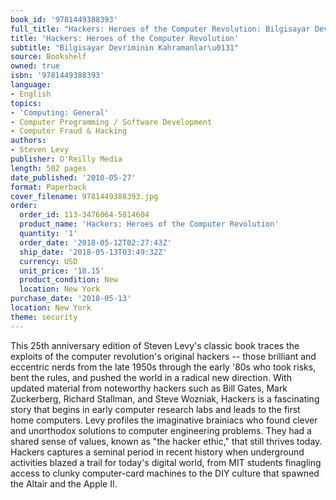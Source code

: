 ```yaml
---
book_id: '9781449388393'
full_title: "Hackers: Heroes of the Computer Revolution: Bilgisayar Devriminin Kahramanlar\u0131"
title: 'Hackers: Heroes of the Computer Revolution'
subtitle: "Bilgisayar Devriminin Kahramanlar\u0131"
source: Bookshelf
owned: true
isbn: '9781449388393'
language:
- English
topics:
- 'Computing: General'
- Computer Programming / Software Development
- Computer Fraud & Hacking
authors:
- Steven Levy
publisher: O'Reilly Media
length: 502 pages
date_published: '2010-05-27'
format: Paperback
cover_filename: 9781449388393.jpg
order:
  order_id: 113-3476064-5814604
  product_name: 'Hackers: Heroes of the Computer Revolution'
  quantity: '1'
  order_date: '2018-05-12T02:27:43Z'
  ship_date: '2018-05-13T03:49:32Z'
  currency: USD
  unit_price: '18.15'
  product_condition: New
  location: New York
purchase_date: '2018-05-13'
location: New York
theme: security
---
```

This 25th anniversary edition of Steven Levy's classic book traces the exploits of the computer revolution's original hackers -- those brilliant and eccentric nerds from the late 1950s through the early '80s who took risks, bent the rules, and pushed the world in a radical new direction. With updated material from noteworthy hackers such as Bill Gates, Mark Zuckerberg, Richard Stallman, and Steve Wozniak, Hackers is a fascinating story that begins in early computer research labs and leads to the first home computers.
Levy profiles the imaginative brainiacs who found clever and unorthodox solutions to computer engineering problems. They had a shared sense of values, known as "the hacker ethic," that still thrives today. Hackers captures a seminal period in recent history when underground activities blazed a trail for today's digital world, from MIT students finagling access to clunky computer-card machines to the DIY culture that spawned the Altair and the Apple II.
